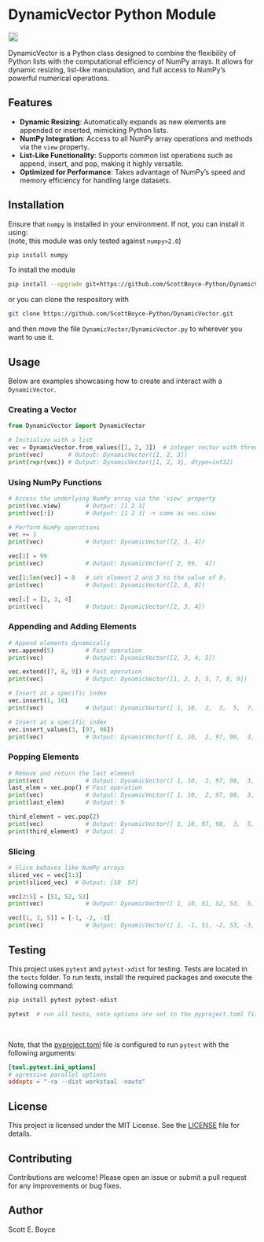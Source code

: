 # DynamicVector Python Module

<p align="left">
  <img src="https://github.com/ScottBoyce-Python/DateIntervalCycler/actions/workflows/python-pytest.yml/badge.svg" alt="Build Status" height="20">
</p>

DynamicVector is a Python class designed to combine the flexibility of Python lists with the computational efficiency of NumPy arrays. It allows for dynamic resizing, list-like manipulation, and full access to NumPy’s powerful numerical operations. 

## Features

- **Dynamic Resizing**: Automatically expands as new elements are appended or inserted, mimicking Python lists.
- **NumPy Integration**: Access to all NumPy array operations and methods via the `view` property.
- **List-Like Functionality**: Supports common list operations such as append, insert, and pop, making it highly versatile.
- **Optimized for Performance**: Takes advantage of NumPy’s speed and memory efficiency for handling large datasets.

## Installation
Ensure that `numpy` is installed in your environment. If not, you can install it using:  
 (note, this module was only tested against `numpy>2.0`)

```bash
pip install numpy
```

To install the module

```bash
pip install --upgrade git+https://github.com/ScottBoyce-Python/DynamicVector.git
```

or you can clone the respository with
```bash
git clone https://github.com/ScottBoyce-Python/DynamicVector.git
```
and then move the file `DynamicVector/DynamicVector.py` to wherever you want to use it.


## Usage

Below are examples showcasing how to create and interact with a `DynamicVector`.

### Creating a Vector

```python
from DynamicVector import DynamicVector

# Initialize with a list
vec = DynamicVector.from_values([1, 2, 3])  # integer vector with three values
print(vec)       # Output: DynamicVector([1, 2, 3])
print(repr(vec)) # Output: DynamicVector([1, 2, 3], dtype=int32)
```

### Using NumPy Functions

```python
# Access the underlying NumPy array via the 'view' property
print(vec.view)       # Output: [1 2 3]
print(vec[:])         # Output: [1 2 3] -> same as vec.view

# Perform NumPy operations
vec += 1
print(vec)            # Output: DynamicVector([2, 3, 4])

vec[1] = 99
print(vec)            # Output: DynamicVector([ 2, 99,  4])

vec[1:len(vec)] = 8   # set element 2 and 3 to the value of 8.
print(vec)            # Output: DynamicVector([2, 8, 8])

vec[:] = [2, 3, 4]
print(vec)            # Output: DynamicVector([2, 3, 4])
```

### Appending and Adding Elements

```python
# Append elements dynamically
vec.append(5)         # Fast operation
print(vec)            # Output: DynamicVector([2, 3, 4, 5])

vec.extend([7, 8, 9]) # Fast operation
print(vec)            # Output: DynamicVector([1, 2, 3, 5, 7, 8, 9])

# Insert at a specific index
vec.insert(1, 10)
print(vec)            # Output: DynamicVector([ 1, 10,  2,  3,  5,  7,  8,  9])

# Insert at a specific index
vec.insert_values(3, [97, 98])
print(vec)            # Output: DynamicVector([ 1, 10,  2, 97, 98,  3,  5,  7,  8,  9])
```

### Popping Elements

```python
# Remove and return the last element
print(vec)            # Output: DynamicVector([ 1, 10,  2, 97, 98,  3,  5,  7,  8,  9])
last_elem = vec.pop() # Fast operation
print(vec)            # Output: DynamicVector([ 1, 10,  2, 97, 98,  3,  5,  7,  8])
print(last_elem)      # Output: 9

third_element = vec.pop(2)
print(vec)            # Output: DynamicVector([ 1, 10, 97, 98,  3,  5,  7,  8])
print(third_element)  # Output: 2
```

### Slicing

```python
# Slice behaves like NumPy arrays
sliced_vec = vec[1:3]
print(sliced_vec)  # Output: [10  97]

vec[2:5] = [51, 52, 53]
print(vec)            # Output: DynamicVector([ 1, 10, 51, 52, 53,  5,  7,  8])

vec[[1, 3, 5]] = [-1, -2, -3]
print(vec)            # Output: DynamicVector([ 1, -1, 51, -2, 53, -3,  7,  8])
```

## Testing

This project uses `pytest` and `pytest-xdist` for testing. Tests are located in the `tests` folder. To run tests, install the required packages and execute the following command:

```bash
pip install pytest pytest-xdist

pytest  # run all tests, note options are set in the pyproject.toml file
```

&nbsp; 

Note, that the [pyproject.toml](pyproject.toml) file is configured to run `pytest` with the following arguments:

```toml
[tool.pytest.ini_options]
# agressive parallel options
addopts = "-ra --dist worksteal -nauto"
```



## License

This project is licensed under the MIT License. See the [LICENSE](LICENSE) file for details.

## Contributing
Contributions are welcome! Please open an issue or submit a pull request for any improvements or bug fixes.

## Author
Scott E. Boyce
